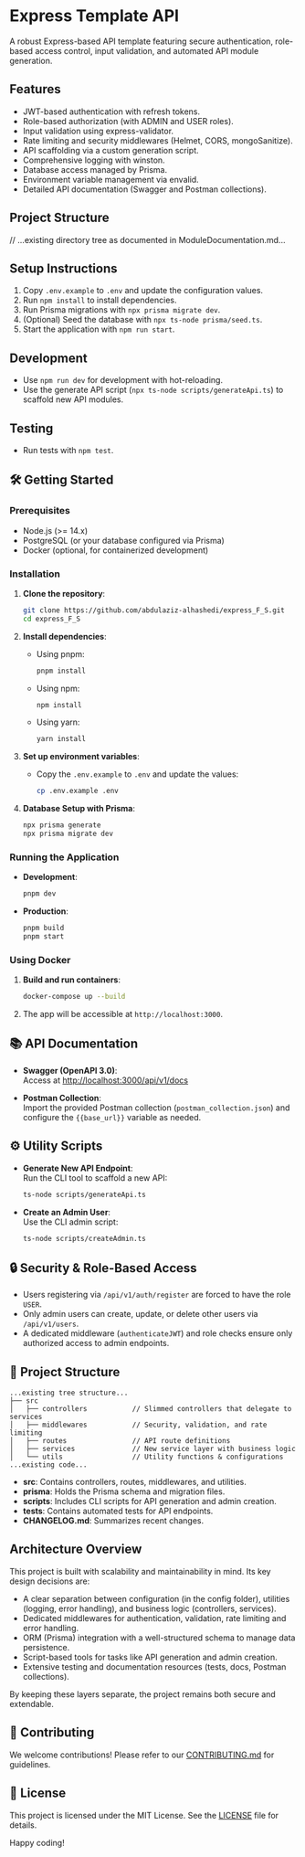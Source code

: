 # Express Template API

A robust Express-based API template featuring secure authentication, role-based access control, input validation, and automated API module generation.

## Features

- JWT-based authentication with refresh tokens.
- Role-based authorization (with ADMIN and USER roles).
- Input validation using express-validator.
- Rate limiting and security middlewares (Helmet, CORS, mongoSanitize).
- API scaffolding via a custom generation script.
- Comprehensive logging with winston.
- Database access managed by Prisma.
- Environment variable management via envalid.
- Detailed API documentation (Swagger and Postman collections).

## Project Structure

// ...existing directory tree as documented in ModuleDocumentation.md...

## Setup Instructions

1. Copy `.env.example` to `.env` and update the configuration values.
2. Run `npm install` to install dependencies.
3. Run Prisma migrations with `npx prisma migrate dev`.
4. (Optional) Seed the database with `npx ts-node prisma/seed.ts`.
5. Start the application with `npm run start`.

## Development

- Use `npm run dev` for development with hot-reloading.
- Use the generate API script (`npx ts-node scripts/generateApi.ts`) to scaffold new API modules.

## Testing

- Run tests with `npm test`.

## 🛠️ Getting Started

### Prerequisites

- Node.js (>= 14.x)
- PostgreSQL (or your database configured via Prisma)
- Docker (optional, for containerized development)

### Installation

1. **Clone the repository**:
    ```bash
    git clone https://github.com/abdulaziz-alhashedi/express_F_S.git
    cd express_F_S
    ```

2. **Install dependencies**:
    - Using pnpm:
      ```bash
      pnpm install
      ```
    - Using npm:
      ```bash
      npm install
      ```
    - Using yarn:
      ```bash
      yarn install
      ```

3. **Set up environment variables**:
    - Copy the `.env.example` to `.env` and update the values:
      ```bash
      cp .env.example .env
      ```

4. **Database Setup with Prisma**:
    ```bash
    npx prisma generate
    npx prisma migrate dev
    ```

### Running the Application

- **Development**:
  ```bash
  pnpm dev
  ```
- **Production**:
  ```bash
  pnpm build
  pnpm start
  ```

### Using Docker

1. **Build and run containers**:
    ```bash
    docker-compose up --build
    ```
2. The app will be accessible at `http://localhost:3000`.

## 📚 API Documentation

- **Swagger (OpenAPI 3.0)**:  
  Access at [http://localhost:3000/api/v1/docs](http://localhost:3000/api/v1/docs)

- **Postman Collection**:  
  Import the provided Postman collection (`postman_collection.json`) and configure the `{{base_url}}` variable as needed.

## ⚙️ Utility Scripts

- **Generate New API Endpoint**:  
  Run the CLI tool to scaffold a new API:
  ```bash
  ts-node scripts/generateApi.ts
  ```

- **Create an Admin User**:  
  Use the CLI admin script:
  ```bash
  ts-node scripts/createAdmin.ts
  ```

## 🔒 Security & Role-Based Access

- Users registering via `/api/v1/auth/register` are forced to have the role `USER`.
- Only admin users can create, update, or delete other users via `/api/v1/users`.
- A dedicated middleware (`authenticateJWT`) and role checks ensure only authorized access to admin endpoints.

## 📂 Project Structure

```
...existing tree structure...
├── src
│   ├── controllers           // Slimmed controllers that delegate to services
│   ├── middlewares           // Security, validation, and rate limiting
│   ├── routes                // API route definitions
│   ├── services              // New service layer with business logic
│   └── utils                 // Utility functions & configurations
...existing code...
```

- **src**: Contains controllers, routes, middlewares, and utilities.
- **prisma**: Holds the Prisma schema and migration files.
- **scripts**: Includes CLI scripts for API generation and admin creation.
- **tests**: Contains automated tests for API endpoints.
- **CHANGELOG.md**: Summarizes recent changes.

## Architecture Overview

This project is built with scalability and maintainability in mind. Its key design decisions are:
- A clear separation between configuration (in the config folder), utilities (logging, error handling), and business logic (controllers, services).
- Dedicated middlewares for authentication, validation, rate limiting and error handling.
- ORM (Prisma) integration with a well-structured schema to manage data persistence.
- Script-based tools for tasks like API generation and admin creation.
- Extensive testing and documentation resources (tests, docs, Postman collections).

By keeping these layers separate, the project remains both secure and extendable.

## 🤝 Contributing

We welcome contributions! Please refer to our [CONTRIBUTING.md](CONTRIBUTING.md) for guidelines.

## 📜 License

This project is licensed under the MIT License. See the [LICENSE](LICENSE) file for details.

Happy coding!

